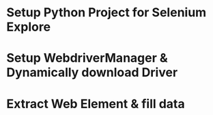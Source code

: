 # Setup Python Project for Selenium Explore
# Setup WebdriverManager & Dynamically download Driver
# Extract Web Element & fill data
